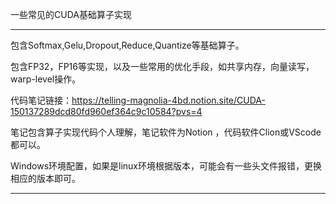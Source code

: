 一些常见的CUDA基础算子实现

-----------------------------------------------------------------------------------------------------------------

包含Softmax,Gelu,Dropout,Reduce,Quantize等基础算子。

包含FP32，FP16等实现，以及一些常用的优化手段，如共享内存，向量读写，warp-level操作。

代码笔记链接：https://telling-magnolia-4bd.notion.site/CUDA-150137289dcd80fd960ef364c9c10584?pvs=4

笔记包含算子实现代码个人理解，笔记软件为Notion ，代码软件Clion或VScode都可以。

Windows环境配置，如果是linux环境根据版本，可能会有一些头文件报错，更换相应的版本即可。

----------------------------------------------------------------------------------------------------------------------
